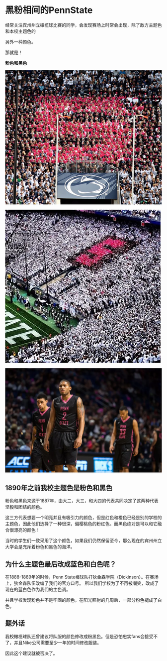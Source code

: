# 黑粉相间的PennState

经常关注宾州州立橄榄球比赛的同学，会发现赛场上时常会出现，除了敌方主题色和本校主题色的

另外一种颜色。

那就是！

**粉色和黑色**

![](../.gitbook/assets/image%20%2863%29.png)

![](../.gitbook/assets/image%20%28207%29.png)

![](../.gitbook/assets/image%20%28121%29.png)

## **1890年之前我校主题色是粉色和黑色**

粉色和黑色来源于1887年，由大二，大三，和大四的代表共同决定了这两种代表坚毅和团结的颜色。

这三方代表想要一个明亮并且有吸引力的颜色，但是红色和橙色已经是别的学校的主题色，因此他们选择了一种很深，偏樱桃色的粉红色。而黑色绝对是可以和它融合很漂亮的颜色！

当时的学生们一致采用了这个颜色，如果我们仍然保留至今，那么现在的宾州州立大学会是充斥着粉色和黑色的海洋。

## **为什么主题色最后改成蓝色和白色呢？**

在1888-1889年的时候，Penn State棒球队打狄金森学院（Dickinson）。在赛场上，狄金森队伍改编了我们的官方口号。 所以我们学校为了不再被嘲笑，改成了现在的蓝白色作为我们的主色调。

并且学校发现粉色并不是牢固的颜色，在阳光照射的几周后，一部分粉色褪成了白色。

## **题外话**

我校橄榄球队还曾建议将队服的颜色修改成粉黑色。但是恐怕忠实fans会接受不了，并且Nike公司需要至少一年的时间修改服装。 

因此这个建议就被否决了。

